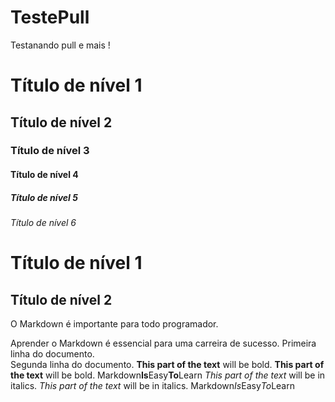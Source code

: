 # TestePull
Testanando pull e  mais !
# Título de nível 1
## Título de nível 2
### Título de nível 3
#### Título de nível 4
##### Título de nível 5
###### Título de nível 6
Título de nível 1
===============
Título de nível 2
---------------
O Markdown é importante para todo programador.

Aprender o Markdown é essencial para uma carreira de sucesso.
Primeira linha do documento.  
Segunda linha do documento.
**This part of the text** will be bold.
__This part of the text__ will be bold.
Markdown**Is**Easy**To**Learn
*This part of the text* will be in italics.
_This part of the text_ will be in italics.
Markdown*Is*Easy*To*Learn
